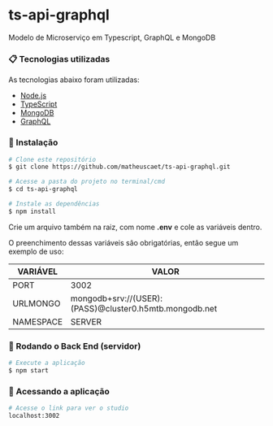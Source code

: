 # ts-api-graphql

Modelo de Microserviço em Typescript, GraphQL e MongoDB

### 📋 Tecnologias utilizadas

As tecnologias abaixo foram utilizadas:

- [Node.js](https://nodejs.org/en/)
- [TypeScript](https://www.typescriptlang.org/)
- [MongoDB](https://www.mongodb.com/try/download/community)
- [GraphQL](https://graphql.org/)

### 🔧 Instalação

```bash
# Clone este repositório
$ git clone https://github.com/matheuscaet/ts-api-graphql.git

# Acesse a pasta do projeto no terminal/cmd
$ cd ts-api-graphql

# Instale as dependências
$ npm install
```

Crie um arquivo também na raiz, com nome **.env** e cole as variáveis dentro.

O preenchimento dessas variáveis são obrigatórias, então segue um exemplo de uso:

| VARIÁVEL  | VALOR                                                  |
| --------- | ------------------------------------------------------ |
| PORT      | 3002                                                   |
| URLMONGO  | mongodb+srv://(USER):(PASS)@cluster0.h5mtb.mongodb.net |
| NAMESPACE | SERVER                                                 |

### 🎲 Rodando o Back End (servidor)

```bash
# Execute a aplicação
$ npm start

```

### 📖 Acessando a aplicação

```bash
# Acesse o link para ver o studio
localhost:3002

```
